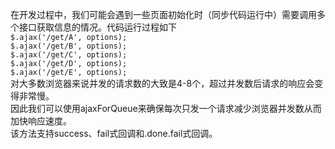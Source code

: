 在开发过程中，我们可能会遇到一些页面初始化时（同步代码运行中）需要调用多个接口获取信息的情况。代码运行过程如下<br>
`$.ajax('/get/A', options);`<br>
`$.ajax('/get/B', options);`<br>
`$.ajax('/get/C', options);`<br>
`$.ajax('/get/D', options);`<br>
`$.ajax('/get/E', options);`<br>
对大多数浏览器来说并发的请求数的大致是4-8个，超过并发数后请求的响应会变得非常慢。<br>
因此我们可以使用ajaxForQueue来确保每次只发一个请求减少浏览器并发数从而加快响应速度。<br>
该方法支持success、fail式回调和.done.fail式回调。
